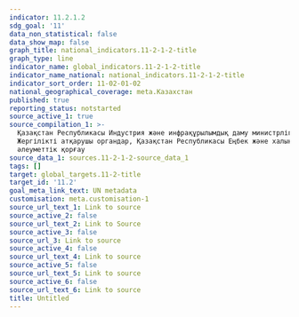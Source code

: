 ```yaml
---
indicator: 11.2.1.2
sdg_goal: '11'
data_non_statistical: false
data_show_map: false
graph_title: national_indicators.11-2-1-2-title
graph_type: line
indicator_name: global_indicators.11-2-1-2-title
indicator_name_national: national_indicators.11-2-1-2-title
indicator_sort_order: 11-02-01-02
national_geographical_coverage: meta.Казахстан
published: true
reporting_status: notstarted
source_active_1: true
source_compilation_1: >-
  Қазақстан Республикасы Индустрия және инфрақұрылымдық даму министрлігі,
  Жергілікті атқарушы органдар, Қазақстан Республикасы Еңбек және халықты
  әлеуметтік қорғау
source_data_1: sources.11-2-1-2-source_data_1
tags: []
target: global_targets.11-2-title
target_id: '11.2'
goal_meta_link_text: UN metadata
customisation: meta.customisation-1
source_url_text_1: Link to source
source_active_2: false
source_url_text_2: Link to Source
source_active_3: false
source_url_3: Link to source
source_active_4: false
source_url_text_4: Link to source
source_active_5: false
source_url_text_5: Link to source
source_active_6: false
source_url_text_6: Link to source
title: Untitled
---
```

